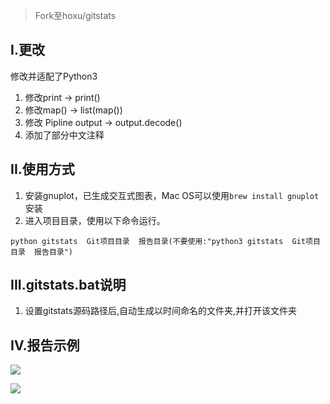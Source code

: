 >Fork至hoxu/gitstats

## I.更改
修改并适配了Python3
1. 修改print -> print()
2. 修改map() -> list(map())
3. 修改 Pipline output -> output.decode()
4. 添加了部分中文注释

## II.使用方式
1. 安装gnuplot，已生成交互式图表，Mac OS可以使用`brew install gnuplot`安装
2. 进入项目目录，使用以下命令运行。
```
python gitstats  Git项目目录  报告目录(不要使用:"python3 gitstats  Git项目目录  报告目录")
```

## III.gitstats.bat说明
1. 设置gitstats源码路径后,自动生成以时间命名的文件夹,并打开该文件夹


## IV.报告示例
![](https://tva1.sinaimg.cn/large/006y8mN6ly1g82ni5c6tnj30s80h176c.jpg)

![](https://tva1.sinaimg.cn/large/006y8mN6ly1g82nh49rorj30s70llq4i.jpg)


